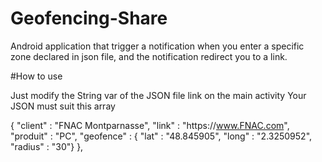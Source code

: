 # Geofencing-Share
Android application that trigger a notification when you enter a specific zone declared in json file, and the notification redirect you to a link.

#How to use 

Just modify the String var of the JSON file link on the main activity
Your JSON must suit this array <br>

{
	"client" : "FNAC Montparnasse",
	"link" : "https:\/\/www.FNAC.com",
	"produit" : "PC",
	"geofence" : {
		"lat" : "48.845905",
		"long" : "2.3250952",
		"radius" : "30"}
   }, 
